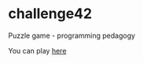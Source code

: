 challenge42
===========

Puzzle game - programming pedagogy


You can play [here](http://www.ycribier.com/challenge42/Web.html)


